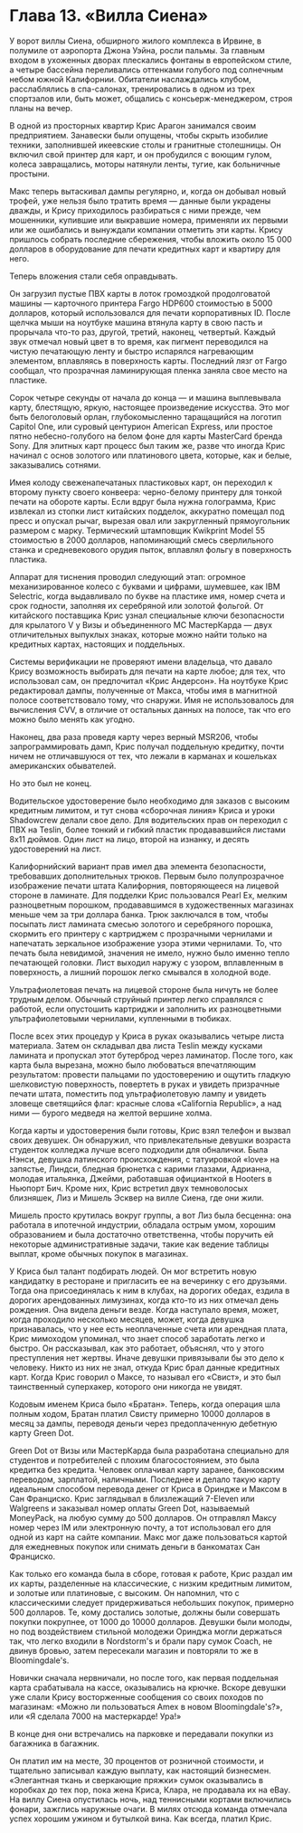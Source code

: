 # Глава 13. «Вилла Сиена»

У ворот виллы Сиена, обширного жилого комплекса в Ирвине, в полумиле от аэропорта Джона Уэйна, росли пальмы. За главным входом в ухоженных дворах плескались фонтаны в европейском стиле, а четыре бассейна переливались оттенками голубого под солнечным небом южной Калифорнии. Обитатели наслаждались клубом, расслаблялись в спа-салонах, тренировались в одном из трех спортзалов или, быть может, общались с консьерж-менеджером, строя планы на вечер.

В одной из просторных квартир Крис Арагон занимался своим предприятием. Занавески были опущены, чтобы скрыть изобилие техники, заполнившей икеевские столы и гранитные столешницы. Он включил свой принтер для карт, и он пробудился с воющим гулом, колеса завращались, моторы натянули ленты, тугие, как больничные простыни.

Макс теперь вытаскивал дампы регулярно, и, когда он добывал новый трофей, уже нельзя было тратить время — данные были украдены дважды, и Крису приходилось разбираться с ними прежде, чем мошенники, купившие или выкравшие номера, применяли их первыми или же ошибались и вынуждали компании отметить эти карты. Крису пришлось собрать последние сбережения, чтобы вложить около 15 000 долларов в оборудование для печати кредитных карт и квартиру для него.

Теперь вложения стали себя оправдывать.

Он загрузил пустые ПВХ карты в лоток громоздкой продолговатой машины — карточного принтера Fargo HDP600 стоимостью в 5000 долларов, который использовался для печати корпоративных ID. После щелчка мыши на ноутбуке машина втянула карту в свою пасть и прорычала что-то раз, другой, третий, наконец, четвертый. Каждый звук отмечал новый цвет в то время, как пигмент переводился на чистую печатающую ленту и быстро испарялся нагревающим элементом, вплавляясь в поверхность карты. Последний лязг от Fargo сообщал, что прозрачная ламинирующая пленка заняла свое место на пластике.

Сорок четыре секунды от начала до конца — и машина выплевывала карту, блестящую, яркую, настоящее произведение искусства. Это мог быть белоголовый орлан, глубокомысленно таращащийся на логотип Capitol One, или суровый центурион American Express, или простое пятно небесно-голубого на белом фоне для карты MasterCard бренда Sony. Для элитных карт процесс был таким же, разве что иногда Крис начинал с основ золотого или платинового цвета, которые, как и белые, заказывались сотнями.

Имея колоду свеженапечатаных пластиковых карт, он переходил к второму пункту своего конвеера: черно-белому принтеру для тонкой печати на обороте карты. Если вдруг была нужна голограмма, Крис извлекал из стопки лист китайских подделок, аккуратно помещал под пресс и опускал рычаг, вырезая овал или закругленный прямоугольник размером с марку. Термический штамповщик Kwikprint Model 55 стоимостью в 2000 долларов, напоминающий смесь сверлильного станка и средневекового орудия пыток, вплавлял фольгу в поверхность пластика.

Аппарат для тиснения проводил следующий этап: огромное механизированное колесо с буквами и цифрами, шумевшее, как IBM Selectric, когда выдавливало по букве на пластике имя, номер счета и срок годности, заполняя их серебряной или золотой фольгой. От китайского поставщика Крис узнал специальные ключи безопасности для крылатого V у Визы и объединенного MC МастерКарда — двух отличительных выпуклых знаках, которые можно найти только на кредитных картах, настоящих и поддельных.

Системы верификации не проверяют имени владельца, что давало Крису возможность выбирать для печати на карте любое; для тех, что использовал сам, он предпочитал «Крис Андерсон». На ноутбуке Крис редактировал дампы, полученные от Макса, чтобы имя в магнитной полосе соответствовало тому, что снаружи. Имя не использовалось для вычисления CVV, в отличие от остальных данных на полосе, так что его можно было менять как угодно.

Наконец, два раза проведя карту через верный MSR206, чтобы запрограммировать дамп, Крис получал поддельную кредитку, почти ничем не отличавшуюся от тех, что лежали в карманах и кошельках американских обывателей.

Но это был не конец.

Водительское удостоверение было необходимо для заказов с высоким кредитным лимитом, и тут снова «сборочная линия» Криса и уроки Shadowcrew делали свое дело. Для водительских прав он переходил с ПВХ на Teslin, более тонкий и гибкий пластик продававшийся листами 8x11 дюймов. Один лист на лицо, второй на изнанку, и десять удостоверений на лист.

Калифорнийский вариант прав имел два элемента безопасности, требовавших дополнительных трюков. Первым было полупрозрачное изображение печати штата Калифорния, повторяющееся на лицевой стороне в ламинате. Для подделки Крис пользовался Pearl Ex, мелким разноцветным порошком, продававшимся в художественных магазинах меньше чем за три доллара банка. Трюк заключался в том, чтобы посыпать лист ламината смесью золотого и серебряного порошка, скормить его принтеру с картриджем с прозрачными чернилами и напечатать зеркальное изображение узора этими чернилами. То, что печать была невидимой, значения не имело, нужно было именно тепло печатающей головки. Лист выходил наружу с узором, вплавленным в поверхность, а лишний порошок легко смывался в холодной воде.

Ультрафиолетовая печать на лицевой стороне была ничуть не более трудным делом. Обычный струйный принтер легко справлялся с работой, если опустошить картриджи и заполнить их разноцветными ультрафиолетовыми чернилами, купленными в тюбиках.

После всех этих процедур у Криса в руках оказывались четыре листа материала. Затем он складывал два листа Teslin между кусками ламината и пропускал этот бутерброд через ламинатор. После того, как карта была вырезана, можно было любоваться впечатляющим результатом: провести пальцами по удостоверению и ощутить гладкую шелковистую поверхность, повертеть в руках и увидеть призрачные печати штата, поместить под ультрафиолетовую лампу и увидеть зловеще светящийся флаг: красные слова «California Republic», а над ними — бурого медведя на желтой вершине холма.

Когда карты и удостоверения были готовы, Крис взял телефон и вызвал своих девушек. Он обнаружил, что привлекательные девушки возраста студенток колледжа лучше всего подходили для обналички. Была Нэнси, девушка латинского происхождения, с татуировкой «love» на запястье, Линдси, бледная брюнетка с карими глазами, Адрианна, молодая итальянка, Джейми, работавшая официанткой в Hooters в Ньюпорт Бич.
Кроме них, Крис встретил двух темноволосых близняшек, Лиз и Мишель Эсквер на вилле Сиена, где они жили.

Мишель просто крутилась вокруг группы, а вот Лиз была бесценна: она работала в ипотечной индустрии, обладала острым умом, хорошим образованием и была достаточно ответственна, чтобы поручить ей некоторые административные задачи, такие как ведение таблицы выплат, кроме обычных покупок в магазинах.

У Криса был талант подбирать людей. Он мог встретить новую кандидатку в ресторане и пригласить ее на вечеринку с его друзьями. Тогда она присоединялась к ним в клубах, на дорогих обедах, ездила в дорогих арендованных лимузинах, когда кто-то из них отмечал день рождения. Она видела деньги везде. Когда наступало время, может, когда проходило несколько месяцев, может, когда девушка признавалась, что у нее есть неоплаченные счета или арендная плата, Крис мимоходом упоминал, что знает способ заработать легко и быстро. Он рассказывал, как это работает, объяснял, что у этого преступления нет жертвы. Иначе девушки привязывали бы это дело к человеку. Никто из них не знал, откуда Крис брал данные кредитных карт. Когда Крис говорил о Максе, то называл его «Свист», и это был таинственный суперхакер, которого они никогда не увидят.

Кодовым именем Криса было «Братан». Теперь, когда операция шла полным ходом, Братан платил Свисту примерно 10000 долларов в месяц за дампы, переводя деньги через предоплаченную дебетную карту Green Dot.

Green Dot от Визы или МастерКарда была разработана специально для студентов и потребителей с плохим благосостоянием, это была кредитка без кредита. Человек оплачивал карту заранее, банковским переводом, зарплатой, наличными. Последнее и делало такую карту идеальным способом перевода денег от Криса в Ориндже и Максом в Сан Франциско. Крис заглядывал в близлежащий 7-Eleven или Walgreens и заказывал номер оплаты Green Dot, называемый MoneyPack, на любую сумму до 500 долларов. Он отправлял Максу номер через IM или электронную почту, а тот использовал его для одной из карт на сайте компании. Макс мог даже пользоваться картой для ежедневных покупок или снимать деньги в банкоматах Сан Франциско.

Как только его команда была в сборе, готовая к работе, Крис раздал им их карты, разделенные на классические, с низким кредитным лимитом, и золотые или платиновые, с высоким. Он напомнил, что с классическими следует придерживаться небольших покупок, примерно 500 долларов. Те, кому достались золотые, должны были совершать покупки покрупнее, от 1000 до 10000 долларов. Девушки были молоды, но под воздействием стильной молодежи Оринджа могли держаться так, что легко входили в Nordstorm's и брали пару сумок Coach, не двинув бровью, затем пересекали магазин и повторяли то же в Bloomingdale's.

Новички сначала нервничали, но после того, как первая поддельная карта срабатывала на кассе, оказывались на крючке. Вскоре девушки уже слали Крису восторженные сообщения со своих походов по магазинам: «Можно ли пользоваться Amex в новом Bloomingdale's?», или «Я сделала 7000 на мастеркарде! Ура!»

В конце дня они встречались на парковке и передавали покупки из багажника в багажник.

Он платил им на месте, 30 процентов от розничной стоимости, и тщательно записывал каждую выплату, как настоящий бизнесмен. «Элегантная ткань и сверкающие пряжки» сумок оказывались в коробках до тех пор, пока жена Криса, Клара, не продавала их на eBay.
На виллу Сиена опустилась ночь, над теннисными кортами включились фонари, зажглись наружные очаги. В милях отсюда команда отмечала успех хорошим ужином и бутылкой вина. Как всегда, платил Крис.

